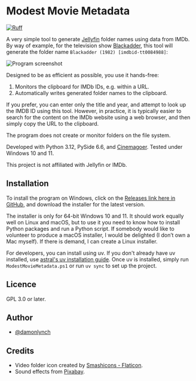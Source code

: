 # Modest Movie Metadata

[![Ruff](https://img.shields.io/endpoint?url=https://raw.githubusercontent.com/astral-sh/ruff/main/assets/badge/v2.json)](https://github.com/astral-sh/ruff)

A very simple tool to generate [Jellyfin](https://jellyfin.org/) folder 
names using data from IMDb. By way of example, for the television show 
[Blackadder](https://www.imdb.com/title/tt0084988/), this tool will
generate the folder name `Blackadder (1982) [imdbid-tt0084988]`:

![Program screenshot](.github/modest-movie-metadata.png)

Designed to be as efficient as possible, you use it hands-free:

1. Monitors the clipboard for IMDb IDs, e.g. within a URL. 
2. Automatically writes generated folder names to the clipboard.

If you prefer, you can enter only the title and year, and attempt to look 
up the IMDB ID using this tool. However, in practice, it is typically easier to 
search for the content on the IMDb website using a web browser, and then simply 
copy the URL to the clipboard.

The program does not create or monitor folders on the file system.

Developed with Python 3.12, PySide 6.6, and 
[Cinemagoer](https://github.com/cinemagoer/cinemagoer).
Tested under Windows 10 and 11.

This project is not affiliated with Jellyfin or IMDb.

## Installation

To install the program on Windows, click on the
[Releases link here in GitHub](https://github.com/damonlynch/modest-movie-metadata/releases), 
and download the installer for the latest version.

The installer is only for 64-bit Windows 10 and 11. It should work equally 
well on Linux and macOS, but to use it you need to know how to install Python 
packages and run a Python script. If somebody would like to volunteer to 
produce a macOS installer, I would be delighted (I don’t own a Mac myself). 
If there is demand, I can create a Linux installer.  

For developers, you can install using uv. If you don't already have uv
installed, use [astral's uv installation
guide](https://docs.astral.sh/uv/getting-started/installation/). Once uv is installed, simply run `ModestMovieMetadata.ps1` or run `uv sync` to
set up the project.

## Licence
GPL 3.0 or later.


## Author

- [@damonlynch](https://www.github.com/damonlynch)

## Credits

- Video folder icon created by [Smashicons - Flaticon](https://www.flaticon.com/free-icon/video_6302563).
- Sound effects from [Pixabay](https://pixabay.com/sound-effects/game-ui-sounds-14857/). 
